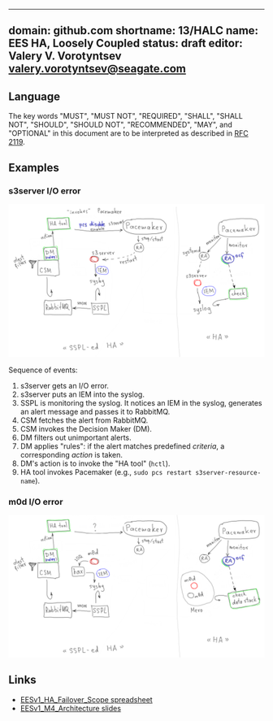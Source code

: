 <!--
  Copyright (c) 2020 Seagate Technology LLC and/or its Affiliates

  Licensed under the Apache License, Version 2.0 (the "License");
  you may not use this file except in compliance with the License.
  You may obtain a copy of the License at

      http://www.apache.org/licenses/LICENSE-2.0

  Unless required by applicable law or agreed to in writing, software
  distributed under the License is distributed on an "AS IS" BASIS,
  WITHOUT WARRANTIES OR CONDITIONS OF ANY KIND, either express or implied.
  See the License for the specific language governing permissions and
  limitations under the License.

  For any questions about this software or licensing,
  please email opensource@seagate.com or cortx-questions@seagate.com.
-->

---
domain: github.com
shortname: 13/HALC
name: EES HA, Loosely Coupled
status: draft
editor: Valery V. Vorotyntsev <valery.vorotyntsev@seagate.com>
---

## Language

The key words "MUST", "MUST NOT", "REQUIRED", "SHALL", "SHALL NOT",
"SHOULD", "SHOULD NOT", "RECOMMENDED", "MAY", and "OPTIONAL" in this
document are to be interpreted as described in
[RFC 2119](https://tools.ietf.org/html/rfc2119).

## Examples

### s3server I/O error

![s3server-io-error.png](s3server-io-error.png)

Sequence of events:

1. s3server gets an I/O error.
2. s3server puts an IEM into the syslog.
3. SSPL is monitoring the syslog.  It notices an IEM in the syslog,
   generates an alert message and passes it to RabbitMQ.
4. CSM fetches the alert from RabbitMQ.
5. CSM invokes the Decision Maker (DM).
6. DM filters out unimportant alerts.
7. DM applies "rules": if the alert matches predefined _criteria_, a
   corresponding _action_ is taken.
8. DM's action is to invoke the "HA tool" (`hctl`).
9. HA tool invokes Pacemaker (e.g., `sudo pcs restart s3server-resource-name`).

### m0d I/O error

![m0d-io-error.png](m0d-io-error.png)

## Links

- [EESv1_HA_Failover_Scope spreadsheet][failures-table]
- [EESv1_M4_Architecture slides][m4-arc-slides]

[failures-table]: https://seagatetechnology-my.sharepoint.com/:x:/g/personal/ujjwal_lanjewar_seagate_com/EZMtI5RPgFJHuS2BbYXiAl8Bq6BdN0zqyCjtWPz5Ht8jsg?e=4%3AXDoYBa&at=9&CID=1f21ecd7-f1d4-b453-3855-d5af39417f95
[m4-arc-slides]: https://seagatetechnology-my.sharepoint.com/:p:/r/personal/ujjwal_lanjewar_seagate_com/_layouts/15/guestaccess.aspx?e=4%3AEcSrmG&at=9&CID=a60887cb-880f-9b62-0fb6-e7a0e4f44415&share=EQejLLrH9VxLtmHOsiG8dcoB0J9LtyGmThjm_ZFH7AcooQ
